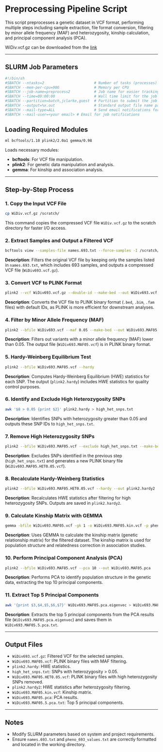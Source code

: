 # Preprocessing Pipeline Script

This script preprocesses a genetic dataset in VCF format, performing multiple steps including sample extraction, file format conversion, filtering by minor allele frequency (MAF) and heterozygosity, kinship calculation, and principal component analysis (PCA).

WiDiv.vcf.gz can be downloaded from the [link](https://datadryad.org/stash/dataset/doi:10.5061/dryad.bnzs7h4f1)

---

## SLURM Job Parameters

```sh
#!/bin/sh
#SBATCH --ntasks=2                       # Number of tasks (processes) to allocate
#SBATCH --mem-per-cpu=90G                # Memory per CPU
#SBATCH --job-name=preprocess2           # Job name for easier tracking
#SBATCH --time=09:00:00                  # Wall time limit for the job
#SBATCH --partition=batch,jclarke,guest  # Partition to submit the job to
#SBATCH --output=%x.out                  # Standard output file name pattern (%x: job name)
#SBATCH --mail-type=ALL                  # Send email notifications for job start, end, and fail events
#SBATCH --mail-user=<your email> # Email for job notifications
```

## Loading Required Modules

```sh
ml bcftools/1.10 plink2/2.0a1 gemma/0.98
```

Loads necessary modules:
- **bcftools**: For VCF file manipulation.
- **plink2**: For genetic data manipulation and analysis.
- **gemma**: For kinship and association analysis.

---

## Step-by-Step Process

### 1. Copy the Input VCF File

```sh
cp WiDiv.vcf.gz /scratch/
```

This command copies the compressed VCF file `WiDiv.vcf.gz` to the scratch directory for faster I/O access.

### 2. Extract Samples and Output a Filtered VCF

```sh
bcftools view --samples-file names.693.txt --force-samples -I /scratch/WiDiv.vcf.gz -O z -o WiDiv693.vcf.gz
```

**Description**: Filters the original VCF file by keeping only the samples listed in `names.693.txt`, which includes 693 samples, and outputs a compressed VCF file (`WiDiv693.vcf.gz`).

### 3. Convert VCF to PLINK Format

```sh
plink2 --vcf WiDiv693.vcf.gz --double-id --make-bed --out WiDiv693.vcf
```

**Description**: Converts the VCF file to PLINK binary format (`.bed`, `.bim`, `.fam` files) with default IDs, as PLINK is more efficient for downstream analyses.

### 4. Filter by Minor Allele Frequency (MAF)

```sh
plink2 --bfile WiDiv693.vcf --maf 0.05 --make-bed --out WiDiv693.MAF05.vcf
```

**Description**: Filters out variants with a minor allele frequency (MAF) lower than 0.05. The output file (`WiDiv693.MAF05.vcf`) is in PLINK binary format.

### 5. Hardy-Weinberg Equilibrium Test

```sh
plink2 --bfile WiDiv693.MAF05.vcf --hardy
```

**Description**: Computes Hardy-Weinberg Equilibrium (HWE) statistics for each SNP. The output (`plink2.hardy`) includes HWE statistics for quality control purposes.

### 6. Identify and Exclude High Heterozygosity SNPs

```sh
awk '$8 > 0.05 {print $2}' plink2.hardy > high_het_snps.txt
```

**Description**: Identifies SNPs with heterozygosity greater than 0.05 and outputs these SNP IDs to `high_het_snps.txt`.

### 7. Remove High Heterozygosity SNPs

```sh
plink2 --bfile WiDiv693.MAF05.vcf --exclude high_het_snps.txt --make-bed --out WiDiv693.MAF05.HET0.05.vcf
```

**Description**: Excludes SNPs identified in the previous step (`high_het_snps.txt`) and generates a new PLINK binary file (`WiDiv693.MAF05.HET0.05.vcf`).

### 8. Recalculate Hardy-Weinberg Statistics

```sh
plink2 --bfile WiDiv693.MAF05.HET0.05.vcf --hardy --out plink2.hardy2
```

**Description**: Recalculates HWE statistics after filtering for high heterozygosity SNPs. Outputs are saved in `plink2.hardy2`.

### 9. Calculate Kinship Matrix with GEMMA

```sh
gemma -bfile WiDiv693.MAF05.vcf -gk 1 -o WiDiv693.MAF05.kin.vcf -p pheno_693_values.txt
```

**Description**: Uses GEMMA to calculate the kinship matrix (genetic relationship matrix) for the filtered dataset. The kinship matrix is used for population structure and relatedness correction in association studies.

### 10. Perform Principal Component Analysis (PCA)

```sh
plink2 --bfile WiDiv693.MAF05.vcf --pca 10 --out WiDiv693.MAF05.pca
```

**Description**: Performs PCA to identify population structure in the genetic data, extracting the top 10 principal components.

### 11. Extract Top 5 Principal Components

```sh
awk '{print $3,$4,$5,$6,$7}' WiDiv693.MAF05.pca.eigenvec > WiDiv693.MAF05.5.pca.txt
```

**Description**: Extracts the top 5 principal components from the PCA results file (`WiDiv693.MAF05.pca.eigenvec`) and saves them in `WiDiv693.MAF05.5.pca.txt`.

---

## Output Files

- `WiDiv693.vcf.gz`: Filtered VCF for the selected samples.
- `WiDiv693.MAF05.vcf`: PLINK binary files with MAF filtering.
- `plink2.hardy`: HWE statistics.
- `high_het_snps.txt`: SNPs with heterozygosity > 0.05.
- `WiDiv693.MAF05.HET0.05.vcf`: PLINK binary files with high heterozygosity SNPs removed.
- `plink2.hardy2`: HWE statistics after heterozygosity filtering.
- `WiDiv693.MAF05.kin.vcf`: Kinship matrix.
- `WiDiv693.MAF05.pca`: PCA results.
- `WiDiv693.MAF05.5.pca.txt`: Top 5 principal components.

---

## Notes

- Modify SLURM parameters based on system and project requirements.
- Ensure `names.693.txt` and `pheno_693_values.txt` are correctly formatted and located in the working directory.
